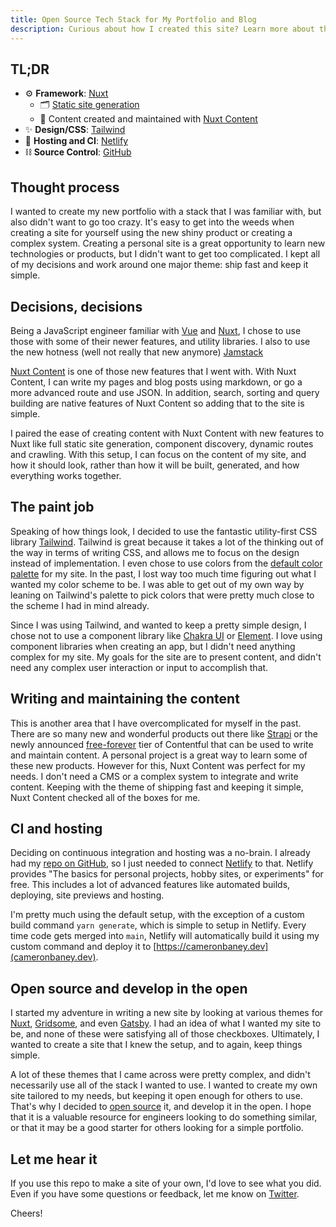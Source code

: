 ```yaml
---
title: Open Source Tech Stack for My Portfolio and Blog
description: Curious about how I created this site? Learn more about the tech stack, thought process around selecting everything, and how you can use it yourself.
---
```


## TL;DR

- ⚙️ **Framework**: [Nuxt](https://nuxtjs.org)
  - 🗂 [Static site generation](https://nuxtjs.org/guides/concepts/static-site-generation)
  - 📄 Content created and maintained with [Nuxt Content](https://content.nuxtjs.org)
- ✨ **Design/CSS**: [Tailwind](https://tailwindcss.com)
- 🚀 **Hosting and CI**: [Netlify](https://netlify.com)
- ⛓ **Source Control**: [GitHub](https://github.com/cameronbaney/portfolio-2020)

## Thought process

I wanted to create my new portfolio with a stack that I was familiar with, but also didn't want to go too crazy. It's easy to get into the weeds when creating a site for yourself using the new shiny product or creating a complex system. Creating a personal site is a great opportunity to learn new technologies or products, but I didn't want to get too complicated. I kept all of my decisions and work around one major theme: ship fast and keep it simple.

## Decisions, decisions

Being a JavaScript engineer familiar with [Vue](https://vuejs.org) and [Nuxt](https://nuxtjs.org), I chose to use those with some of their newer features, and utility libraries. I also to use the new hotness (well not really that new anymore) [Jamstack](https://jamstack.org/)

[Nuxt Content](https://content.nuxtjs.org/) is one of those new features that I went with. With Nuxt Content, I can write my pages and blog posts using markdown, or go a more advanced route and use JSON. In addition, search, sorting and query building are native features of Nuxt Content so adding that to the site is simple.

I paired the ease of creating content with Nuxt Content with new features to Nuxt like full static site generation, component discovery, dynamic routes and crawling. With this setup, I can focus on the content of my site, and how it should look, rather than how it will be built, generated, and how everything works together.

## The paint job

Speaking of how things look, I decided to use the fantastic utility-first CSS library [Tailwind](https://tailwindcss.com/). Tailwind is great because it takes a lot of the thinking out of the way in terms of writing CSS, and allows me to focus on the design instead of implementation. I even chose to use colors from the [default color palette](https://tailwindcss.com/docs/customizing-colors/#default-color-palette) for my site. In the past, I lost way too much time figuring out what I wanted my color scheme to be. I was able to get out of my own way by leaning on Tailwind's palette to pick colors that were pretty much close to the scheme I had in mind already.

Since I was using Tailwind, and wanted to keep a pretty simple design, I chose not to use a component library like [Chakra UI](https://vue.chakra-ui.com/) or [Element](https://element.eleme.io). I love using component libraries when creating an app, but I didn't need anything complex for my site. My goals for the site are to present content, and didn't need any complex user interaction or input to accomplish that.

## Writing and maintaining the content

This is another area that I have overcomplicated for myself in the past. There are so many new and wonderful products out there like [Strapi](https://strapi.io/) or the newly announced [free-forever](https://twitter.com/contentful/status/1282667900013338626) tier of Contentful that can be used to write and maintain content. A personal project is a great way to learn some of these new products. However for this, Nuxt Content was perfect for my needs. I don't need a CMS or a complex system to integrate and write content. Keeping with the theme of shipping fast and keeping it simple, Nuxt Content checked all of the boxes for me.

## CI and hosting

Deciding on continuous integration and hosting was a no-brain. I already had my [repo on GitHub](https://github.com/cameronbaney/portfolio-2020), so I just needed to connect [Netlify](https://www.netlify.com/) to that. Netlify provides "The basics for personal projects, hobby sites, or experiments" for free. This includes a lot of advanced features like automated builds, deploying, site previews and hosting.

I'm pretty much using the default setup, with the exception of a custom build command `yarn generate`, which is simple to setup in Netlify. Every time code gets merged into `main`, Netlify will automatically build it using my custom command and deploy it to [https://cameronbaney.dev](cameronbaney.dev).

## Open source and develop in the open

I started my adventure in writing a new site by looking at various themes for [Nuxt](https://nuxtjs.org/themes), [Gridsome](https://gridsome.org/starters/), and even [Gatsby](https://www.gatsbyjs.org/docs/themes/). I had an idea of what I wanted my site to be, and none of these were satisfying all of those checkboxes. Ultimately, I wanted to create a site that I knew the setup, and to again, keep things simple.

A lot of these themes that I came across were pretty complex, and didn't necessarily use all of the stack I wanted to use. I wanted to create my own site tailored to my needs, but keeping it open enough for others to use. That's why I decided to [open source](https://github.com/cameronbaney/portfolio-2020) it, and develop it in the open. I hope that it is a valuable resource for engineers looking to do something similar, or that it may be a good starter for others looking for a simple portfolio.

## Let me hear it

If you use this repo to make a site of your own, I'd love to see what you did. Even if you have some questions or feedback, let me know on [Twitter](https://twitter.com/cameronbaney).

Cheers!
